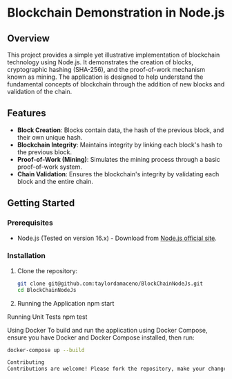 # Blockchain Demonstration in Node.js

## Overview

This project provides a simple yet illustrative implementation of blockchain technology using Node.js. It demonstrates the creation of blocks, cryptographic hashing (SHA-256), and the proof-of-work mechanism known as mining. The application is designed to help understand the fundamental concepts of blockchain through the addition of new blocks and validation of the chain.

## Features

- **Block Creation**: Blocks contain data, the hash of the previous block, and their own unique hash.
- **Blockchain Integrity**: Maintains integrity by linking each block's hash to the previous block.
- **Proof-of-Work (Mining)**: Simulates the mining process through a basic proof-of-work system.
- **Chain Validation**: Ensures the blockchain's integrity by validating each block and the entire chain.

## Getting Started

### Prerequisites

- Node.js (Tested on version 16.x) - Download from [Node.js official site](https://nodejs.org/).

### Installation

1. Clone the repository:
   ```bash
   git clone git@github.com:taylordamaceno/BlockChainNodeJs.git
   cd BlockChainNodeJs
2. Running the Application
npm start

Running Unit Tests
npm test


Using Docker
To build and run the application using Docker Compose, ensure you have Docker and Docker Compose installed, then run:

   ```bash
docker-compose up --build

Contributing
Contributions are welcome! Please fork the repository, make your changes, and submit a pull request.

